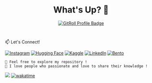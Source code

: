 <div align="center">

# What's Up? 👋

<!--<img align="center" src="https://github.com/microhum/microhum/blob/main/Meme/anonymous-anonymous-bites-back.gif"/>-->

<a href="https://gitroll.io/profile/uHL45fKcg1MPTLZj7PfBL9jf0pgc2" target="_blank"><img src="https://gitroll.io/api/badges/profiles/v1/uHL45fKcg1MPTLZj7PfBL9jf0pgc2?theme=light" alt="GitRoll Profile Badge"/></a>

<!-- Connect -->
<div align="left">
  <div style="padding-top: 30px;">📫 Let's Connect!</div>


<div>
    
  [![Instagram](https://img.shields.io/badge/Instagram-FF0069.svg?style=for-the-badge&logo=Instagram&logoColor=white)](https://www.instagram.com/pianfff)
  [![Hugging Face](https://img.shields.io/badge/-Hugging%20Face-563D7C?style=flat-square&logo=hugging%20face&logoColor=white)](https://huggingface.co/microhum/)
  [![Kaggle](https://img.shields.io/badge/Kaggle-20BEFF.svg?style=for-the-badge&logo=Kaggle&logoColor=white)](https://www.kaggle.com/microhum/)
  [![LinkedIn](https://custom-icon-badges.demolab.com/badge/LinkedIn-0A66C2?logo=linkedin-white&logoColor=fff)](https://www.linkedin.com/in/gunteed/)
  [![Bento](https://img.shields.io/badge/Bento-768CFF.svg?style=for-the-badge&logo=Bento&logoColor=white)](https://bento.me/microhum)
  </div>
</div>
</div>

    👀 Feel free to explore my repository !
    💬 I love people who passionate and love to share their knowledge !
    
![](https://komarev.com/ghpvc/?username=microhum)
[![wakatime](https://wakatime.com/badge/user/8aef446c-e74d-4a10-9f3e-7d0f2815bd51.svg)](https://wakatime.com/@8aef446c-e74d-4a10-9f3e-7d0f2815bd51)
